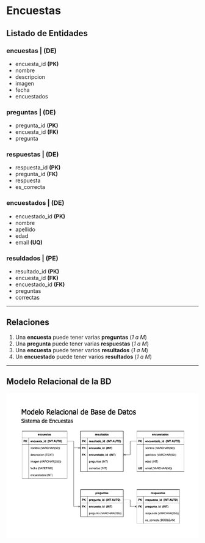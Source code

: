 # Encuestas

## Listado de Entidades

### encuestas | **(DE)**

- encuesta_id **(PK)**
- nombre
- descripcion
- imagen
- fecha
- encuestados

### preguntas | **(DE)**

- pregunta_id **(PK)**
- encuesta_id **(FK)**
- pregunta

### respuestas | **(DE)**

- respuesta_id **(PK)**
- pregunta_id **(FK)**
- respuesta
- es_correcta

### encuestados | **(DE)**

- encuestado_id **(PK)**
- nombre
- apellido
- edad
- email **(UQ)**

### resuldados | **(PE)**

- resultado_id **(PK)**
- encuesta_id **(FK)**
- encuestado_id **(FK)**
- preguntas
- correctas

---

## Relaciones

1. Una **encuesta** puede tener varias **preguntas** (_1 a M_)
1. Una **pregunta** puede tener varias **respuestas** (_1 a M_)
1. Una **encuesta** puede tener varios **resultados** (_1 a M_)
1. Un **encuestado** puede tener varios **resultados** (_1 a M_)

---

## Modelo Relacional de la BD

![Modelo relacional de la base de datos](./Curso_JonMircha/Modelados/Encuestas/Encuestas_ModeloRelacionalBD.png)

